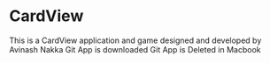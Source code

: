 
# CardView

This is a CardView application and game designed and developed by Avinash Nakka
Git App is downloaded
Git App is Deleted
in Macbook


